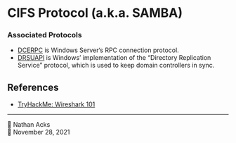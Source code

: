 # CIFS Protocol (a.k.a. SAMBA)

### Associated Protocols

* [DCERPC](https://en.wikipedia.org/wiki/DCE/RPC) is Windows Server‘s RPC connection protocol.
* [DRSUAPI](https://wiki.samba.org/index.php/DRSUAPI) is Windows’ implementation of the “Directory Replication Service” protocol, which is used to keep domain controllers in sync.

## References

* [TryHackMe: Wireshark 101](tryhackme-wireshark-101.md)

- - - -

<span aria-hidden="true">👤</span> Nathan Acks  
<span aria-hidden="true">📅</span> November 28, 2021
